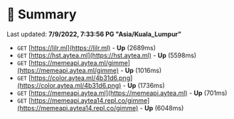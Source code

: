 # 📖 Summary
Last updated: **7/9/2022, 7:33:56 PG "Asia/Kuala_Lumpur"**

- `GET` [https://lilr.ml](https://lilr.ml) - **Up** (2689ms)
- `GET` [https://hst.aytea.ml](https://hst.aytea.ml) - **Up** (5598ms)
- `GET` [https://memeapi.aytea.ml/gimme](https://memeapi.aytea.ml/gimme) - **Up** (1016ms)
- `GET` [https://color.aytea.ml/4b31d6.png](https://color.aytea.ml/4b31d6.png) - **Up** (1736ms)
- `GET` [https://memeapi.aytea.ml](https://memeapi.aytea.ml) - **Up** (701ms)
- `GET` [https://memeapi.aytea14.repl.co/gimme](https://memeapi.aytea14.repl.co/gimme) - **Up** (6048ms)

